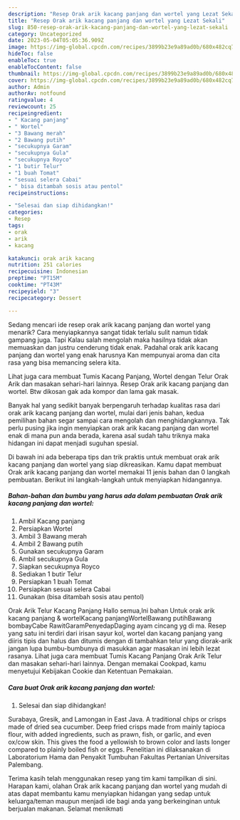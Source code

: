 ```yaml
---
description: "Resep Orak arik kacang panjang dan wortel yang Lezat Sekali"
title: "Resep Orak arik kacang panjang dan wortel yang Lezat Sekali"
slug: 850-resep-orak-arik-kacang-panjang-dan-wortel-yang-lezat-sekali
category: Uncategorized
date: 2023-05-04T05:05:36.909Z
image: https://img-global.cpcdn.com/recipes/3899b23e9a89ad0b/680x482cq70/orak-arik-kacang-panjang-dan-wortel-foto-resep-utama.jpg
hideToc: false
enableToc: true
enableTocContent: false
thumbnail: https://img-global.cpcdn.com/recipes/3899b23e9a89ad0b/680x482cq70/orak-arik-kacang-panjang-dan-wortel-foto-resep-utama.jpg
cover: https://img-global.cpcdn.com/recipes/3899b23e9a89ad0b/680x482cq70/orak-arik-kacang-panjang-dan-wortel-foto-resep-utama.jpg
author: Admin
authorAv: notfound
ratingvalue: 4
reviewcount: 25
recipeingredient:
- " Kacang panjang"
- " Wortel"
- "3 Bawang merah"
- "2 Bawang putih"
- "secukupnya Garam"
- "secukupnya Gula"
- "secukupnya Royco"
- "1 butir Telur"
- "1 buah Tomat"
- "sesuai selera Cabai"
- " bisa ditambah sosis atau pentol"
recipeinstructions:

- "Selesai dan siap dihidangkan!"
categories:
- Resep
tags:
- orak
- arik
- kacang

katakunci: orak arik kacang 
nutrition: 251 calories
recipecuisine: Indonesian
preptime: "PT15M"
cooktime: "PT43M"
recipeyield: "3"
recipecategory: Dessert

---
```



Sedang mencari ide resep orak arik kacang panjang dan wortel yang menarik? Cara menyiapkannya sangat tidak terlalu sulit namun tidak gampang juga. Tapi Kalau salah mengolah maka hasilnya tidak akan memuaskan dan justru cenderung tidak enak. Padahal orak arik kacang panjang dan wortel yang enak harusnya Kan mempunyai aroma dan cita rasa yang bisa memancing selera kita.


Lihat juga cara membuat Tumis Kacang Panjang, Wortel dengan Telur Orak Arik dan masakan sehari-hari lainnya. Resep Orak arik kacang panjang dan wortel. Btw dikosan gak ada kompor dan lama gak masak.

Banyak hal yang sedikit banyak berpengaruh terhadap kualitas rasa dari orak arik kacang panjang dan wortel, mulai dari jenis bahan, kedua pemilihan bahan segar sampai cara mengolah dan menghidangkannya. Tak perlu pusing jika ingin menyiapkan orak arik kacang panjang dan wortel enak di mana pun anda berada, karena asal sudah tahu triknya maka hidangan ini dapat menjadi suguhan spesial.


Di bawah ini ada beberapa tips dan trik praktis untuk membuat orak arik kacang panjang dan wortel yang siap dikreasikan. Kamu dapat membuat Orak arik kacang panjang dan wortel memakai 11 jenis bahan dan 0 langkah pembuatan. Berikut ini langkah-langkah untuk menyiapkan hidangannya.

<!--inarticleads1-->

##### Bahan-bahan dan bumbu yang harus ada dalam pembuatan Orak arik kacang panjang dan wortel:

1. Ambil  Kacang panjang
1. Persiapkan  Wortel
1. Ambil 3 Bawang merah
1. Ambil 2 Bawang putih
1. Gunakan secukupnya Garam
1. Ambil secukupnya Gula
1. Siapkan secukupnya Royco
1. Sediakan 1 butir Telur
1. Persiapkan 1 buah Tomat
1. Persiapkan sesuai selera Cabai
1. Gunakan  (bisa ditambah sosis atau pentol)


Orak Arik Telur Kacang Panjang Hallo semua,Ini bahan Untuk orak arik kacang panjang &amp; wortelKacang panjangWortelBawang putihBawang bombayCabe RawitGaramPenyedapDaging ayam cincang yg di ma. Resep yang satu ini terdiri dari irisan sayur kol, wortel dan kacang panjang yang diiris tipis dan halus dan ditumis dengan di tambahkan telur yang diorak-arik jangan lupa bumbu-bumbunya di masukkan agar masakan ini lebih lezat rasanya. Lihat juga cara membuat Tumis Kacang Panjang Orak Arik Telur dan masakan sehari-hari lainnya. Dengan memakai Cookpad, kamu menyetujui Kebijakan Cookie dan Ketentuan Pemakaian. 

<!--inarticleads2-->

##### Cara buat Orak arik kacang panjang dan wortel:


1. Selesai dan siap dihidangkan!

Surabaya, Gresik, and Lamongan in East Java. A traditional chips or crisps made of dried sea cucumber. Deep fried crisps made from mainly tapioca flour, with added ingredients, such as prawn, fish, or garlic, and even ox/cow skin. This gives the food a yellowish to brown color and lasts longer compared to plainly boiled fish or eggs. Penelitian ini dilaksanakan di Laboratorium Hama dan Penyakit Tumbuhan Fakultas Pertanian Universitas Palembang. 

Terima kasih telah menggunakan resep yang tim kami tampilkan di sini. Harapan kami, olahan Orak arik kacang panjang dan wortel yang mudah di atas dapat membantu kamu menyiapkan hidangan yang sedap untuk keluarga/teman maupun menjadi ide bagi anda yang berkeinginan untuk berjualan makanan. Selamat menikmati
